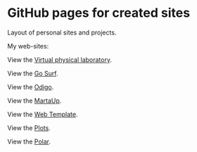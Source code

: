 # GitHub pages for created sites
Layout of personal sites and projects.

<p>My web-sites:</p>

<p>View the <a href="https://golab.nstu.ru" target="_blank">Virtual physical laboratory</a>.</p>
<p>View the <a href="https://igor-muram.github.io/gosurf/index.html" target="_blank">Go Surf</a>.</p>
<p>View the <a href="https://igor-muram.github.io/odigo/index.html" target="_blank">Odigo</a>.</p>
<p>View the <a href="https://igor-muram.github.io/martaup/index.html" target="_blank">MartaUp</a>.</p>
<p>View the <a href="https://igor-muram.github.io/webtemplate/index.html" target="_blank">Web Template</a>.</p>
<p>View the <a href="https://igor-muram.github.io/plots/index.html" target="_blank">Plots</a>.</p>
<p>View the <a href="https://igor-muram.github.io/polar/index.html" target="_blank">Polar</a>.</p>
<!-- <p>View the <a href="https://igor-muram.github.io/portfolio/index.html" target="_blank">Portfolio</a>.</p> -->

<!-- <p>View the <a href="#" target="_blank">News</a>.</p> -->
<!-- <p>View the <a href="#" target="_blank">Bootstrap News</a>.</p> -->
<!-- <p>View the <a href="#" target="_blank">Pizza Store (React)</a>.</p> -->
<!-- <p>View the <a href="#" target="_blank">Telma (Blazor)</a>.</p> -->
